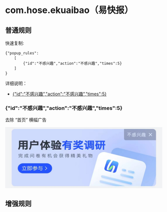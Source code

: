 # com.hose.ekuaibao（易快报）

## 普通规则

快速复制:
```
{"popup_rules":
    [
        {"id":"不感兴趣","action":"不感兴趣","times":5}
    ]
}
```
详细说明：
- [{"id":"不感兴趣","action":"不感兴趣","times":5}](#id不感兴趣action不感兴趣times5)

### {"id":"不感兴趣","action":"不感兴趣","times":5}
去除 “首页” 横幅广告

![](./assets/首页横幅广告.jpg)

## 增强规则

